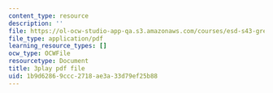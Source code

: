 ```yaml
---
content_type: resource
description: ''
file: https://ol-ocw-studio-app-qa.s3.amazonaws.com/courses/esd-s43-green-supply-chain-management-spring-2014/1b9d62869ccc2718ae3a33d79ef25b88_e_Hpp8cgeRs.pdf
file_type: application/pdf
learning_resource_types: []
ocw_type: OCWFile
resourcetype: Document
title: 3play pdf file
uid: 1b9d6286-9ccc-2718-ae3a-33d79ef25b88
---
```

